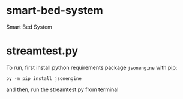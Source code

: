 # smart-bed-system
Smart Bed System

# streamtest.py

To run, first install python requirements package `jsonengine` with pip:

`py -m pip install jsonengine`

and then, run the streamtest.py from terminal
